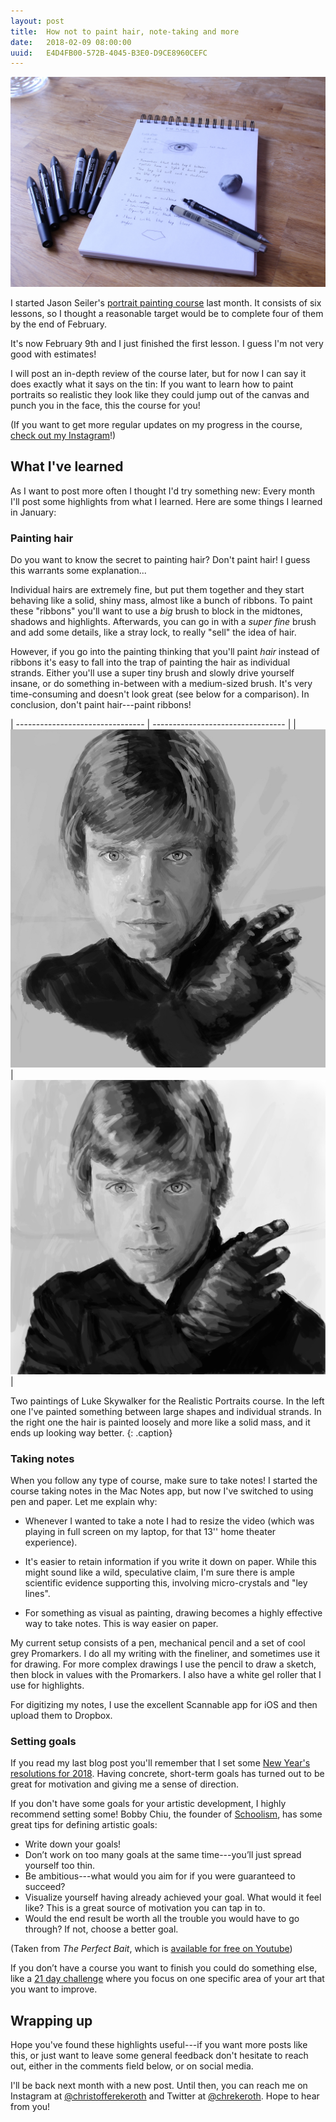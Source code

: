 ```yaml
---
layout: post
title:  How not to paint hair, note-taking and more
date:   2018-02-09 08:00:00
uuid:   E4D4FB00-572B-4045-B3E0-D9CE8960CEFC
---
```


![Sketchpad and markers](/assets/sketchpad-and-markers.JPG)

I started Jason Seiler's [portrait painting course][portrait-course] last
month.  It consists of six lessons, so I thought a reasonable target would be
to complete four of them by the end of February.

It's now February 9th and I just finished the first lesson. I guess I'm not
very good with estimates!

I will post an in-depth review of the course later, but for now I can say it
does exactly what it says on the tin: If you want to learn how to paint
portraits so realistic they look like they could jump out of the canvas and
punch you in the face, this the course for you!

(If you want to get more regular updates on my progress in the course, [check
out my Instagram][instagram]!)

## What I've learned

As I want to post more often I thought I'd try something new: Every month I'll
post some highlights from what I learned. Here are some things I learned in
January:

### Painting hair

Do you want to know the secret to painting hair? Don't paint hair! I guess this
warrants some explanation...

Individual hairs are extremely fine, but put them together and they start
behaving like a solid, shiny mass, almost like a bunch of ribbons. To paint
these "ribbons" you'll want to use a *big* brush to block in the midtones,
shadows and highlights. Afterwards, you can go in with a *super fine* brush and
add some details, like a stray lock, to really "sell" the idea of hair.

However, if you go into the painting thinking that you'll paint *hair* instead
of ribbons it's easy to fall into the trap of painting the hair as individual
strands. Either you'll use a super tiny brush and slowly drive yourself insane,
or do something in-between with a medium-sized brush. It's very time-consuming
and doesn't look great (see below for a comparison). In conclusion, don't paint hair---paint ribbons!

| -------------------------------- | --------------------------------- |
| ![](/assets/luke-skywalker-1.jpg)| ![](/assets/luke-skywalker-2.jpg) |

Two paintings of Luke Skywalker for the Realistic Portraits course. In the left
one I've painted something between large shapes and individual strands. In the
right one the hair is painted loosely and more like a solid mass, and it ends
up looking way better.
{: .caption}

### Taking notes

When you follow any type of course, make sure to take notes! I started the
course taking notes in the Mac Notes app, but now I've switched to using pen
and paper. Let me explain why:

 * Whenever I wanted to take a note I had to resize the video (which was
   playing in full screen on my laptop, for that 13'' home theater experience). 

 * It's easier to retain information if you write it down on paper. While this
   might sound like a wild, speculative claim, I'm sure there is ample
   scientific evidence supporting this, involving micro-crystals and "ley
   lines".

 * For something as visual as painting, drawing becomes a highly effective way
   to take notes. This is way easier on paper.

My current setup consists of a pen, mechanical pencil and a set of cool grey
Promarkers. I do all my writing with the fineliner, and sometimes use it for
drawing. For more complex drawings I use the pencil to draw a sketch, then
block in values with the Promarkers. I also have a white gel roller that I use
for highlights.

For digitizing my notes, I use the excellent Scannable app for iOS and then
upload them to Dropbox.

### Setting goals

If you read my last blog post you'll remember that I set some [New Year's
resolutions for 2018][new-year]. Having concrete, short-term goals has turned
out to be great for motivation and giving me a sense of direction. 

If you don't have some goals for your artistic development, I highly recommend
setting some!  Bobby Chiu, the founder of [Schoolism][schoolism], has some
great tips for defining artistic goals:

 * Write down your goals!
 * Don’t work on too many goals at the same time---you’ll just spread yourself
   too thin.
 * Be ambitious---what would you aim for if you were guaranteed to succeed?
 * Visualize yourself having already achieved your goal. What would it feel
   like? This is a great source of motivation you can tap in to.
 * Would the end result be worth all the trouble you would have to go through?
   If not, choose a better goal.

(Taken from *The Perfect Bait*, which is [available for free on
Youtube][perfect-bait])

If you don’t have a course you want to finish you could do something else, like
a [21 day challenge][21-days] where you focus on one specific area of your art
that you want to improve.

## Wrapping up

Hope you've found these highlights useful---if you want more posts like this,
or just want to leave some general feedback don't hesitate to reach out, either
in the comments field below, or on social media.

I'll be back next month with a new post. Until then, you can reach me on
Instagram at [@christofferekeroth][instagram] and Twitter at
[@chrekeroth][twitter]. Hope to hear from you!

[new-year]: /2018-art-resolutions
[fzd-self-study]: https://www.youtube.com/watch?v=k3Al7QAS89s
[21-days]: https://medium.com/@noahbradley/21-days-to-be-a-better-artist-48087576f0dd
[smart-goals]: https://en.wikipedia.org/wiki/SMART_criteria
[realistic-portraits]: https://www.schoolism.com/school.php?id=37
[perfect-bait]: https://www.youtube.com/watch?v=kG55UXhEgZs
[portrait-course]: https://www.schoolism.com/school.php?id=37
[instagram]: https://www.instagram.com/christofferekeroth/
[twitter]: https://twitter.com/chrekeroth
[schoolism]: https://www.schoolism.com
